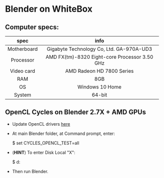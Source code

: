 # Blender on WhiteBox

## Computer specs:

| spec | info |
|:----:|:----:|
| Motherboard | Gigabyte Technology Co, Ltd. GA-970A-UD3 |
| Processor | AMD FX(tm)-8320 Eight-core Processor 3.50 GHz |
| Video card | AMD Radeon HD 7800 Series |
| RAM | 8GB |
| OS | Windows 10 Home |
| System | 64-bit |

## OpenCL Cycles on Blender 2.7X + AMD GPUs

* Update OpenCL drivers [here](http://support.amd.com/en-us/kb-articles/Pages/OpenCL2-Driver.aspx)

* At main Blender folder, at Command prompt, enter:

    $ set CYCLES_OPENCL_TEST=all

* (**HINT**) To enter Disk Local "X":

    $ d:

* Then run Blender.
